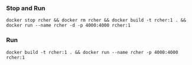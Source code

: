 ### Stop and Run
```
docker stop rcher && docker rm rcher && docker build -t rcher:1 . && docker run --name rcher -d -p 4000:4000 rcher:1
```

### Run
```
docker build -t rcher:1 . && docker run --name rcher -p 4000:4000 rcher:1
```